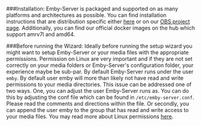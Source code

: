 ###Installation:
Emby-Server is packaged and supported on as many platforms and architectures as possible. You can find installation instructions that are distribution specific either [here](./Installation) or on our [OBS project page](https://software.opensuse.org/download.html?project=home%3Aemby&package=emby-server). Additionally, you can find our official docker images on the hub which support amrv7l and amd64.

###Before running the Wizard:
Ideally before running the setup wizard you might want to setup Emby-Server or your media files with the appropriate permissions. Permission on Linux are very important and if they are not set correctly on your media folders or Emby-Server's configuration folder, your experience maybe be sub-par. By default Emby-Server runs under the user `emby`. By default user emby will more than likely not have read and write permissions to your media directories. This  issue can be addressed one of two ways. One, you can adjust the user Emby-Server runs as. You can do this by adjusting the conf file which can be found in `/etc/emby-server.conf`. Please read the comments and directions within the file. Or secondly, you can append the user emby to the group that has read and write access to your media files. You may read more about Linux permissions [here](https://www.digitalocean.com/community/tutorials/an-introduction-to-linux-permissions).
